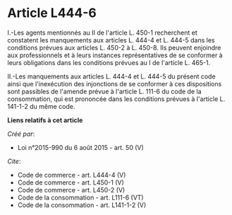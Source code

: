 # Article L444-6

I.-Les agents mentionnés au II de l'article L. 450-1 recherchent et constatent les manquements aux articles L. 444-4 et L.
444-5 dans les conditions prévues aux articles L. 450-2 à L. 450-8. Ils peuvent enjoindre aux professionnels et à leurs
instances représentatives de se conformer à leurs obligations dans les conditions prévues au I de l'article L. 465-1. 

II.-Les manquements aux articles L. 444-4 et L. 444-5 du présent code ainsi que l'inexécution des injonctions de se conformer
à ces dispositions sont passibles de l'amende prévue à l'article L. 111-6 du code de la consommation, qui est prononcée dans
les conditions prévues à l'article L. 141-1-2 du même code.

**Liens relatifs à cet article**

_Créé par_:

  - Loi n°2015-990 du 6 août 2015 - art. 50 (V)

_Cite_:

  - Code de commerce - art. L444-4 (V)
  - Code de commerce - art. L450-1 (V)
  - Code de commerce - art. L450-2 (V)
  - Code de la consommation - art. L111-6 (VT)
  - Code de la consommation - art. L141-1-2 (V)
